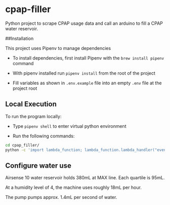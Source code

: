 # cpap-filler

Python project to scrape CPAP usage data and call an arduino to fill a CPAP water reservoir.

##Installation

This project uses Pipenv to manage dependencies

* To install dependencies, first install Pipenv with the `brew install pipenv` command

* With pipenv installed run `pipenv install` from the root of the project

* Fill variables as shown in `.env.example` file into an empty `.env` file at the project root


## Local Execution

To run the program locally:

* Type `pipenv shell` to enter virtual python environment

* Run the following commands:

```bash
cd cpap_filler/
python -c 'import lambda_function; lambda_function.lambda_handler("event", "context")'
```

## Configure water use

Airsense 10 water reservoir holds 380mL at MAX line. Each quartile is 95mL.

At a humidity level of 4, the machine uses roughly 18mL per hour. 

The pump pumps approx. 1.4mL per second of water.


